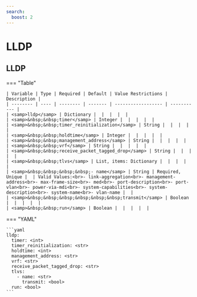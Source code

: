 ```yaml
---
search:
  boost: 2
---
```


# LLDP
## LLDP

=== "Table"


    | Variable | Type | Required | Default | Value Restrictions | Description |
    | -------- | ---- | -------- | ------- | ------------------ | ----------- |
    | <samp>lldp</samp> | Dictionary |  |  |  |  |
    | <samp>&nbsp;&nbsp;timer</samp> | Integer |  |  |  |  |
    | <samp>&nbsp;&nbsp;timer_reinitialization</samp> | String |  |  |  |  |
    | <samp>&nbsp;&nbsp;holdtime</samp> | Integer |  |  |  |  |
    | <samp>&nbsp;&nbsp;management_address</samp> | String |  |  |  |  |
    | <samp>&nbsp;&nbsp;vrf</samp> | String |  |  |  |  |
    | <samp>&nbsp;&nbsp;receive_packet_tagged_drop</samp> | String |  |  |  |  |
    | <samp>&nbsp;&nbsp;tlvs</samp> | List, items: Dictionary |  |  |  |  |
    | <samp>&nbsp;&nbsp;&nbsp;&nbsp;- name</samp> | String | Required, Unique |  | Valid Values:<br>- link-aggregation<br>- management-address<br>- max-frame-size<br>- med<br>- port-description<br>- port-vlan<br>- power-via-mdi<br>- system-capabilities<br>- system-description<br>- system-name<br>- vlan-name |  |
    | <samp>&nbsp;&nbsp;&nbsp;&nbsp;&nbsp;&nbsp;transmit</samp> | Boolean |  |  |  |  |
    | <samp>&nbsp;&nbsp;run</samp> | Boolean |  |  |  |  |

=== "YAML"

    ```yaml
    lldp:
      timer: <int>
      timer_reinitialization: <str>
      holdtime: <int>
      management_address: <str>
      vrf: <str>
      receive_packet_tagged_drop: <str>
      tlvs:
        - name: <str>
          transmit: <bool>
      run: <bool>
    ```
